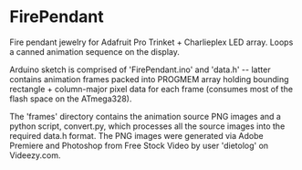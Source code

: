 # FirePendant

Fire pendant jewelry for Adafruit Pro Trinket + Charlieplex LED array. Loops a canned animation sequence on the display.

Arduino sketch is comprised of 'FirePendant.ino' and 'data.h' -- latter contains animation frames packed into PROGMEM array holding bounding rectangle + column-major pixel data for each frame (consumes most of the flash space on the ATmega328).

The 'frames' directory contains the animation source PNG images and a python script, convert.py, which processes all the source images into the required data.h  format. The PNG images were generated via Adobe Premiere and Photoshop from Free Stock Video by user 'dietolog' on Videezy.com.
